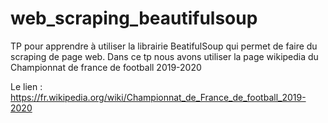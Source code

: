 # web_scraping_beautifulsoup

TP pour apprendre à utiliser la librairie BeatifulSoup qui permet de faire du scraping de page web. Dans ce tp nous avons utiliser la page wikipedia du Championnat de france de football 2019-2020

Le lien : https://fr.wikipedia.org/wiki/Championnat_de_France_de_football_2019-2020